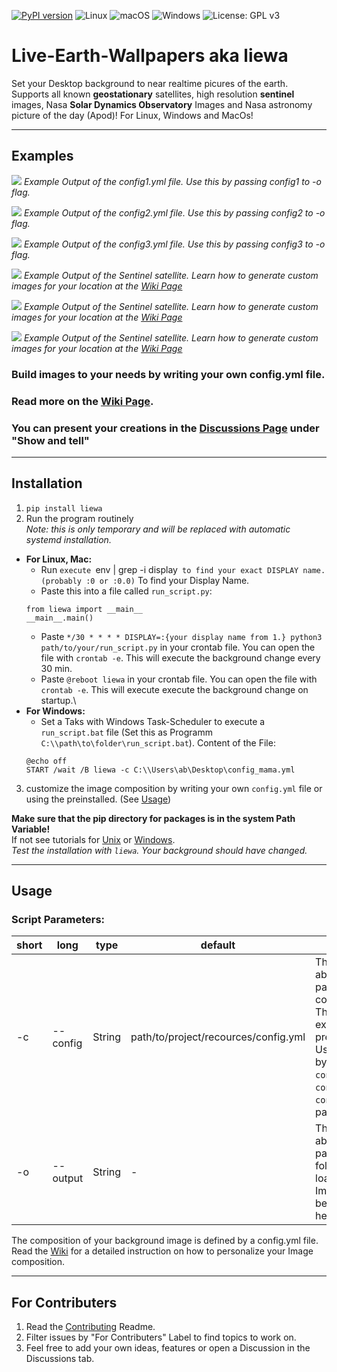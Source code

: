 [![PyPI version](https://badge.fury.io/py/liewa.svg)](https://badge.fury.io/py/liewa)
![Linux](https://svgshare.com/i/Zhy.svg)
![macOS](https://svgshare.com/i/ZjP.svg)
![Windows](https://svgshare.com/i/ZhY.svg)
![License: GPL v3](https://img.shields.io/badge/License-GPLv3-blue.svg)

# Live-Earth-Wallpapers aka liewa
Set your Desktop background to near realtime picures of the earth.
Supports all known **geostationary** satellites, high resolution **sentinel** images, Nasa **Solar Dynamics Observatory** Images and Nasa astronomy picture of the day (Apod)! For Linux, Windows and MacOs!

***
## Examples
<!-- ![alt text](examples/config1.png) -->
![](https://github.com/lennart-rth/Live-Earth-Wallpapers/blob/main/examples/config1.png)
*Example Output of the config1.yml file. Use this by passing config1 to -o flag.*
<!-- ![alt text](examples/config2.png) -->
![](https://github.com/lennart-rth/Live-Earth-Wallpapers/blob/main/examples/config2.png)
*Example Output of the config2.yml file. Use this by passing config2 to -o flag.*
<!-- ![alt text](examples/config3.png) -->
![](https://github.com/lennart-rth/Live-Earth-Wallpapers/blob/main/examples/config3.png)
*Example Output of the config3.yml file. Use this by passing config3 to -o flag.*
<!-- ![alt text](examples/caribic.png) -->
![](https://github.com/lennart-rth/Live-Earth-Wallpapers/blob/main/examples/caribic.png)
*Example Output of the Sentinel satellite. Learn how to generate custom images for your location at the [Wiki Page](https://github.com/lennart-rth/Live-Earth-Wallpapers/wiki)*
<!-- ![alt text](examples/arctic.png) -->
![](https://github.com/lennart-rth/Live-Earth-Wallpapers/blob/main/examples/arctic.png)
*Example Output of the Sentinel satellite. Learn how to generate custom images for your location at the [Wiki Page](https://github.com/lennart-rth/Live-Earth-Wallpapers/wiki)*
<!-- ![alt text](examples/desert.png) -->
![](https://github.com/lennart-rth/Live-Earth-Wallpapers/blob/main/examples/desert.png)
*Example Output of the Sentinel satellite. Learn how to generate custom images for your location at the [Wiki Page](https://github.com/lennart-rth/Live-Earth-Wallpapers/wiki)*
### Build images to your needs by writing your own config.yml file.
### Read more on the [Wiki Page](https://github.com/lennart-rth/Live-Earth-Wallpapers/wiki).
### You can present your creations in the [Discussions Page](https://github.com/lennart-rth/Live-Earth-Wallpapers/discussions/) under "Show and tell"

***
## Installation
1. `pip install liewa`
2. Run the program routinely\
*Note: this is only temporary and will be replaced with automatic systemd installation.*
  * **For Linux, Mac:**
    * Run `execute `env | grep -i display` to find your exact DISPLAY name. (probably :0 or :0.0)` To find your Display Name.
    * Paste this into a file called `run_script.py`: 
    ```
    from liewa import __main__
    __main__.main()
    ```
    * Paste  `*/30 * * * * DISPLAY=:{your display name from 1.} python3 path/to/your/run_script.py` in your crontab file. You can open the file with `crontab -e`. This will execute the background change every 30 min.
    * Paste  `@reboot liewa` in your crontab file. You can open the file with `crontab -e`. This will execute execute the background change on startup.\
  * **For Windows:**
    * Set a Taks with Windows Task-Scheduler to execute a `run_script.bat` file (Set this as Programm `C:\\path\to\folder\run_script.bat`). Content of the File:
    ```
    @echo off
    START /wait /B liewa -c C:\\Users\ab\Desktop\config_mama.yml
    ```
3. customize the image composition by writing your own `config.yml` file or using the preinstalled. (See [Usage](#Usage))

**Make sure that the pip directory for packages is in the system Path Variable!**\
If not see tutorials for [Unix](https://linuxhint.com/add-path-permanently-linux/) or [Windows](https://www.computerhope.com/issues/ch000549.htm).\
*Test the installation with `liewa`. Your background should have changed.*

***
## Usage
### Script Parameters:
| short | long     | type   | default                              | help                                                                 |
|-------|----------|--------|--------------------------------------|----------------------------------------------------------------------|
| -c    | --config | String | path/to/project/recources/config.yml | The absolute path to the config File. There are 3 examples preinstalled. Use them by passing `congfig1`, `config2` or `config3` as parameters.|
| -o    | --output | String | -                                    | The absolute path to a folder. All loaded Images will be saved here. |\

The composition of your background image is defined by a config.yml file.\
Read the [Wiki](https://github.com/lennart-rth/Live-Earth-Wallpapers/wiki) for a detailed instruction on how to personalize your Image composition.

***
## For Contributers
1. Read the [Contributing](CONTRIBUTING.md) Readme.
2. Filter issues by "For Contributers" Label to find topics to work on.
3. Feel free to add your own ideas, features or open a Discussion in the Discussions tab.
